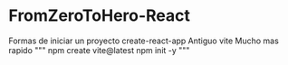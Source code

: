 # FromZeroToHero-React


Formas de iniciar un proyecto
create-react-app	Antiguo
vite							Mucho mas rapido
"""
npm create vite@latest
npm init -y
"""